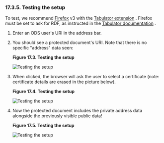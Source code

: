 <div>

<div>

<div>

<div>

### 17.3.5. Testing the setup

</div>

</div>

</div>

To test, we recommend
<a href="http://www.mozilla.com/firefox/" class="ulink"
target="_top">Firefox</a> v3 with the
<a href="https://addons.mozilla.org/en-US/firefox/addon/5596"
class="ulink" target="_top">Tabulator extension</a> . Firefox must be
set to ask for RDF, as instructed in the
<a href="http://dig.csail.mit.edu/2007/tab/" class="ulink"
target="_top">Tabulator documentation</a> .

<div>

1.  Enter an ODS user's URI in the address bar.

2.  You should see a protected document's URI. Note that there is no
    specific "address" data seen:

    <div>

    <div>

    **Figure 17.3. Testing the setup**

    <div>

    <div>

    ![Testing the setup](images/ui/foafssl3.png)

    </div>

    </div>

    </div>

      

    </div>

3.  When clicked, the browser will ask the user to select a certificate
    (note: certificate details are erased in the picture below).

    <div>

    <div>

    **Figure 17.4. Testing the setup**

    <div>

    <div>

    ![Testing the setup](images/ui/foafssl4.png)

    </div>

    </div>

    </div>

      

    </div>

4.  Now the protected document includes the private address data
    alongside the previously visible public data!

    <div>

    <div>

    **Figure 17.5. Testing the setup**

    <div>

    <div>

    ![Testing the setup](images/ui/foafssl5.png)

    </div>

    </div>

    </div>

      

    </div>

</div>

</div>
